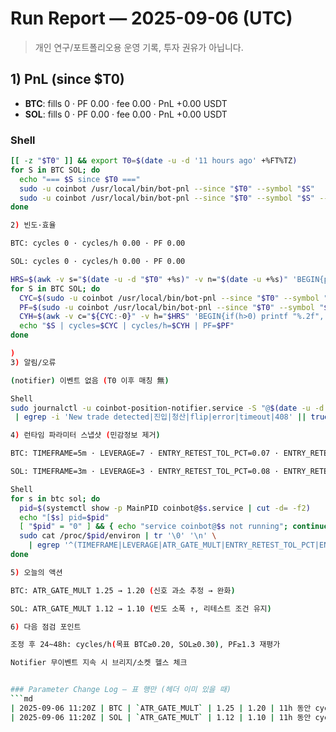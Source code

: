 # Run Report — 2025-09-06 (UTC)
> 개인 연구/포트폴리오용 운영 기록, 투자 권유가 아닙니다.

## 1) PnL (since $T0)
- **BTC**: fills 0 · PF 0.00 · fee 0.00 · PnL +0.00 USDT  
- **SOL**: fills 0 · PF 0.00 · fee 0.00 · PnL +0.00 USDT

### Shell
```bash
[[ -z "$T0" ]] && export T0=$(date -u -d '11 hours ago' +%FT%TZ)
for S in BTC SOL; do
  echo "=== $S since $T0 ==="
  sudo -u coinbot /usr/local/bin/bot-pnl --since "$T0" --symbol "$S"
  sudo -u coinbot /usr/local/bin/bot-pnl --since "$T0" --symbol "$S" --cycles
done

2) 빈도·효율

BTC: cycles 0 · cycles/h 0.00 · PF 0.00

SOL: cycles 0 · cycles/h 0.00 · PF 0.00

HRS=$(awk -v s="$(date -u -d "$T0" +%s)" -v n="$(date -u +%s)" 'BEGIN{printf "%.2f",(n-s)/3600}')
for S in BTC SOL; do
  CYC=$(sudo -u coinbot /usr/local/bin/bot-pnl --since "$T0" --symbol "$S" --cycles | awk -F'[, ]+' '/cycles/{print $4; exit}')
  PF=$(sudo -u coinbot /usr/local/bin/bot-pnl --since "$T0" --symbol "$S" --cycles | awk '{for(i=1;i<=NF;i++) if($i=="PF"){print $(i+1); exit}}' | sed 's/[^0-9.\-]//g')
  CYH=$(awk -v c="${CYC:-0}" -v h="$HRS" 'BEGIN{if(h>0) printf "%.2f", c/h; else print "0.00"}')
  echo "$S | cycles=$CYC | cycles/h=$CYH | PF=$PF"
done

)
3) 알림/오류

(notifier) 이벤트 없음 (T0 이후 매칭 無)

Shell
sudo journalctl -u coinbot-position-notifier.service -S "@$(date -u -d "$T0" +%s)" --no-pager \
 | egrep -i 'New trade detected|진입|청산|flip|error|timeout|408' || true

4) 런타임 파라미터 스냅샷 (민감정보 제거)

BTC: TIMEFRAME=5m · LEVERAGE=7 · ENTRY_RETEST_TOL_PCT=0.07 · ENTRY_RETEST_WINDOW_S=90 · ENTRY_COOLDOWN_S=360 · ATR_GATE_MULT=1.25

SOL: TIMEFRAME=3m · LEVERAGE=3 · ENTRY_RETEST_TOL_PCT=0.08 · ENTRY_RETEST_WINDOW_S=150 · ENTRY_COOLDOWN_S=420 · ATR_GATE_MULT=1.12

Shell
for s in btc sol; do
  pid=$(systemctl show -p MainPID coinbot@$s.service | cut -d= -f2)
  echo "[$s] pid=$pid"
  [ "$pid" = "0" ] && { echo "service coinbot@$s not running"; continue; }
  sudo cat /proc/$pid/environ | tr '\0' '\n' \
    | egrep '^(TIMEFRAME|LEVERAGE|ATR_GATE_MULT|ENTRY_RETEST_TOL_PCT|ENTRY_RETEST_WINDOW_S|ENTRY_COOLDOWN_S)='
done

5) 오늘의 액션

BTC: ATR_GATE_MULT 1.25 → 1.20 (신호 과소 추정 → 완화)

SOL: ATR_GATE_MULT 1.12 → 1.10 (빈도 소폭 ↑, 리테스트 조건 유지)

6) 다음 점검 포인트

조정 후 24~48h: cycles/h(목표 BTC≥0.20, SOL≥0.30), PF≥1.3 재평가

Notifier 무이벤트 지속 시 브리지/소켓 헬스 체크


### Parameter Change Log — 표 행만 (헤더 이미 있을 때)
```md
| 2025-09-06 11:20Z | BTC | `ATR_GATE_MULT` | 1.25 | 1.20 | 11h 동안 cycles=0 → 신호 과소 추정(완화) | — |
| 2025-09-06 11:20Z | SOL | `ATR_GATE_MULT` | 1.12 | 1.10 | 11h 동안 cycles=0 → 빈도 소폭 상향   
